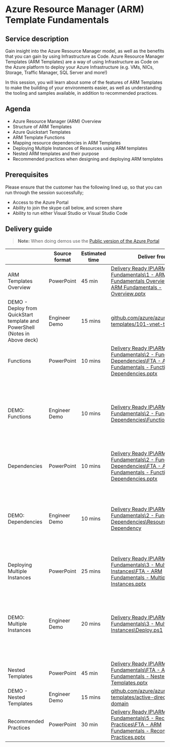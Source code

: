 # Azure Resource Manager (ARM) Template Fundamentals

## Service description

Gain insight into the Azure Resource Manager model, as well as the benefits that you can gain by using Infrastructure as Code. Azure Resource Manager Templates (ARM Templates) are a way of using Infrastructure as Code on the Azure platform to deploy your Azure Infrastructure (e.g. VMs, NICs, Storage, Traffic Manager, SQL Server and more!)

In this session, you will learn about some of the features of ARM Templates to make the building of your environments easier, as well as understanding the tooling and samples available, in addition to recommended practices.

## Agenda

* Azure Resource Manager (ARM) Overview
* Structure of ARM Templates
* Azure Quickstart Templates
* ARM Template Functions
* Mapping resource dependencies in ARM Templates
* Deploying Multiple Instances of Resources using ARM templates
* Nested ARM templates and their purpose
* Recommended practices when designing and deploying ARM templates

## Prerequisites
Please ensure that the customer has the following lined up, so that you can run through the session successfully;

* Access to the Azure Portal
* Ability to join the skype call below, and screen share
* Ability to run either Visual Studio or Visual Studio Code

## Delivery guide

> **Note:** When doing demos use the [Public version of the Azure Portal](https://portal.azure.com/?feature.customportal=false)

|  | Source format | Estimated time | Deliver from | Readiness Resources |
| ------------- | ------------- | ------------- | ------------- | ------------- |
| ARM Templates Overview | PowerPoint | 45 min | [Delivery Ready IP\ARM Template Fundamentals\1 - ARM Fundamentals Overview\FTA - ARM Fundamentals - Overview.pptx](https://microsoft.sharepoint.com/:p:/r/teams/fasttrackforazure/CE/_layouts/15/Doc.aspx?sourcedoc=%7B126B3954-2C86-4EB0-ABCB-67898AD159B9%7D&file=FTA%20-%20ARM%20Fundamentals%20-%20Overview.pptx) | |
| DEMO - Deploy from QuickStart template and PowerShell (Notes in Above deck) | Engineer Demo | 15 mins | [github.com/azure/azurequickstart-templates/101-vnet-two-subnets](https://github.com/Azure/azure-quickstart-templates/tree/master/101-vnet-two-subnets) | | 
| Functions | PowerPoint | 10 mins | [Delivery Ready IP\ARM Template Fundamentals\2 - Functions and Dependencies\FTA - ARM Fundamentals - Functions and Dependencies.pptx](https://microsoft.sharepoint.com/:p:/r/teams/fasttrackforazure/CE/_layouts/15/Doc.aspx?sourcedoc=%7B22FFDA4C-5377-44C2-BA69-FFDE96DEFBB3%7D&file=FTA%20-%20ARM%20Fundamentals%20-%20Functions%20and%20Dependencies.pptx) | | 
| DEMO: Functions | Engineer Demo | 10 mins | [Delivery Ready IP\ARM Template Fundamentals\2 - Functions and Dependencies\Functions](https://microsoft.sharepoint.com/teams/fasttrackforazure/CE/Shared%20Documents/Forms/AllItems.aspx?RootFolder=%2Fteams%2Ffasttrackforazure%2FCE%2FShared%20Documents%2FDelivery%20Ready%20IP%2FARM%20Template%20Fundamentals%2F2%20%2D%20Functions%20and%20Dependencies%2FFunctions&FolderCTID=0x0120004142D6306BFD4A4E9C0E1C8ABF7FC84D) |Also open up the ARM Templates and explain the purpose of the template / what it will do.|
| Dependencies | PowerPoint| 10 mins | [Delivery Ready IP\ARM Template Fundamentals\2 - Functions and Dependencies\FTA - ARM Fundamentals - Functions and Dependencies.pptx](https://microsoft.sharepoint.com/:p:/r/teams/fasttrackforazure/CE/_layouts/15/Doc.aspx?sourcedoc=%7B22FFDA4C-5377-44C2-BA69-FFDE96DEFBB3%7D&file=FTA%20-%20ARM%20Fundamentals%20-%20Functions%20and%20Dependencies.pptx) | | 
| DEMO: Dependencies | Engineer Demo | 10 mins |  [Delivery Ready IP\ARM Template Fundamentals\2 - Functions and Dependencies\Resource Dependency](https://microsoft.sharepoint.com/teams/fasttrackforazure/CE/Shared%20Documents/Forms/AllItems.aspx?RootFolder=%2Fteams%2Ffasttrackforazure%2FCE%2FShared%20Documents%2FDelivery%20Ready%20IP%2FARM%20Template%20Fundamentals%2F2%20%2D%20Functions%20and%20Dependencies%2FResource%20Dependency&FolderCTID=0x0120004142D6306BFD4A4E9C0E1C8ABF7FC84D) |Also open up the ARM Templates and explain the purpose of the template / what it will do.|
| Deploying Multiple Instances | PowerPoint |  25 mins | [Delivery Ready IP\ARM Template Fundamentals\3 - Multiple Instances\FTA - ARM Fundamentals - Multiple Instances.pptx](https://microsoft.sharepoint.com/:p:/r/teams/fasttrackforazure/CE/_layouts/15/Doc.aspx?sourcedoc=%7B22FFDA4C-5377-44C2-BA69-FFDE96DEFBB3%7D&file=FTA%20-%20ARM%20Fundamentals%20-%20Functions%20and%20Dependencies.pptx) | | 
| DEMO: Multiple Instances | Engineer Demo | 20 mins |  [Delivery Ready IP\ARM Template Fundamentals\3 - Multiple Instances\Deploy.ps1](https://microsoft.sharepoint.com/teams/fasttrackforazure/CE/Shared%20Documents/Forms/AllItems.aspx?RootFolder=%2Fteams%2Ffasttrackforazure%2FCE%2FShared%20Documents%2FDelivery%20Ready%20IP%2FARM%20Template%20Fundamentals%2F3%20%2D%20Multiple%20Instances&FolderCTID=0x0120004142D6306BFD4A4E9C0E1C8ABF7FC84D)|Also open up the ARM Templates and explain the purpose of the template / what it will do.|
| Nested Templates | PowerPoint | 45 min | [Delivery Ready IP\ARM Template Fundamentals\FTA - ARM Fundamentals - Nested Templates.pptx](https://microsoft.sharepoint.com/:p:/r/teams/fasttrackforazure/CE/_layouts/15/Doc.aspx?sourcedoc=%7BAC61FB82-3D4B-46DF-8594-5A3F618B8042%7D&file=FTA%20-%20ARM%20Fundamentals%20-%20Nested%20Templates.pptx) | |
| DEMO - Nested Templates| Engineer Demo | 15 mins | [github.com/azure/azurequickstart-templates/active-directory-new-domain](https://github.com/Azure/azure-quickstart-templates/tree/master/active-directory-new-domain) | | 
| Recommended Practices | PowerPoint | 30 min | [Delivery Ready IP\ARM Template Fundamentals\5 - Recommended Practices\FTA - ARM Fundamentals - Recommended Practices.pptx](https://microsoft.sharepoint.com/teams/fasttrackforazure/CE/_layouts/15/Doc.aspx?sourcedoc=%7B02F856D3-0A8A-4D2A-B2E6-F7A33F73313C%7D&file=FTA%20-%20ARM%20Fundamentals%20-%20Recommended%20Practices.pptx) | |